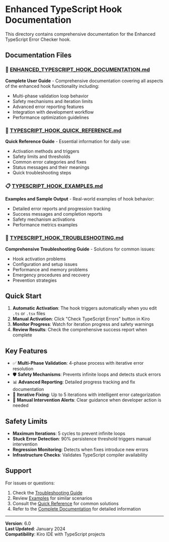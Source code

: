 # Enhanced TypeScript Hook Documentation

This directory contains comprehensive documentation for the Enhanced TypeScript Error Checker hook.

## Documentation Files

### 📖 [ENHANCED_TYPESCRIPT_HOOK_DOCUMENTATION.md](./ENHANCED_TYPESCRIPT_HOOK_DOCUMENTATION.md)
**Complete User Guide** - Comprehensive documentation covering all aspects of the enhanced hook functionality including:
- Multi-phase validation loop behavior
- Safety mechanisms and iteration limits
- Advanced error reporting features
- Integration with development workflow
- Performance optimization guidelines

### 🚀 [TYPESCRIPT_HOOK_QUICK_REFERENCE.md](./TYPESCRIPT_HOOK_QUICK_REFERENCE.md)
**Quick Reference Guide** - Essential information for daily use:
- Activation methods and triggers
- Safety limits and thresholds
- Common error categories and fixes
- Status messages and their meanings
- Quick troubleshooting steps

### 📋 [TYPESCRIPT_HOOK_EXAMPLES.md](./TYPESCRIPT_HOOK_EXAMPLES.md)
**Examples and Sample Output** - Real-world examples of hook behavior:
- Detailed error reports and progression tracking
- Success messages and completion reports
- Safety mechanism activations
- Performance metrics examples

### 🔧 [TYPESCRIPT_HOOK_TROUBLESHOOTING.md](./TYPESCRIPT_HOOK_TROUBLESHOOTING.md)
**Comprehensive Troubleshooting Guide** - Solutions for common issues:
- Hook activation problems
- Configuration and setup issues
- Performance and memory problems
- Emergency procedures and recovery
- Prevention strategies

## Quick Start

1. **Automatic Activation**: The hook triggers automatically when you edit `.ts` or `.tsx` files
2. **Manual Activation**: Click "Check TypeScript Errors" button in Kiro
3. **Monitor Progress**: Watch for iteration progress and safety warnings
4. **Review Results**: Check the comprehensive success report when complete

## Key Features

- ✅ **Multi-Phase Validation**: 4-phase process with iterative error resolution
- 🛡️ **Safety Mechanisms**: Prevents infinite loops and detects stuck errors
- 📊 **Advanced Reporting**: Detailed progress tracking and fix documentation
- 🔄 **Iterative Fixing**: Up to 5 iterations with intelligent error categorization
- 🚨 **Manual Intervention Alerts**: Clear guidance when developer action is needed

## Safety Limits

- **Maximum Iterations**: 5 cycles to prevent infinite loops
- **Stuck Error Detection**: 90% persistence threshold triggers manual intervention
- **Regression Monitoring**: Detects when fixes introduce new errors
- **Infrastructure Checks**: Validates TypeScript compiler availability

## Support

For issues or questions:
1. Check the [Troubleshooting Guide](./TYPESCRIPT_HOOK_TROUBLESHOOTING.md)
2. Review [Examples](./TYPESCRIPT_HOOK_EXAMPLES.md) for similar scenarios
3. Consult the [Quick Reference](./TYPESCRIPT_HOOK_QUICK_REFERENCE.md) for common solutions
4. Refer to the [Complete Documentation](./ENHANCED_TYPESCRIPT_HOOK_DOCUMENTATION.md) for detailed information

---

**Version**: 6.0  
**Last Updated**: January 2024  
**Compatibility**: Kiro IDE with TypeScript projects